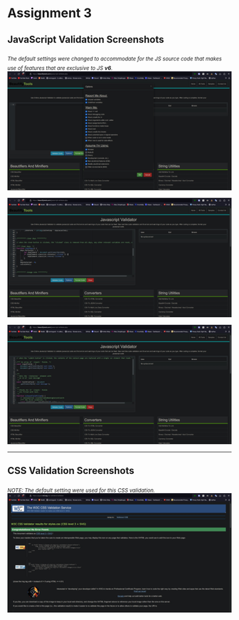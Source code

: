 # Assignment 3

## JavaScript Validation Screenshots

_<sub>The default settings were changed to accommodate for the JS source code that makes use of features that are exclusive to JS **v6**.</sub>_
![JS validation options that I set](screenshots/JS_validation_options.jpg)

![JS bookings.js validation proof](screenshots/JS_bookings_validation_proof.jpg)

![JS contact.js validation proof](screenshots/JS_contact_validation_proof.jpg)

--------

## CSS Validation Screenshots

_<sub>NOTE: The default setting were used for this CSS validation.</sub>_
![CSS validation proof](screenshots/CSS_validation_proof.jpg)
